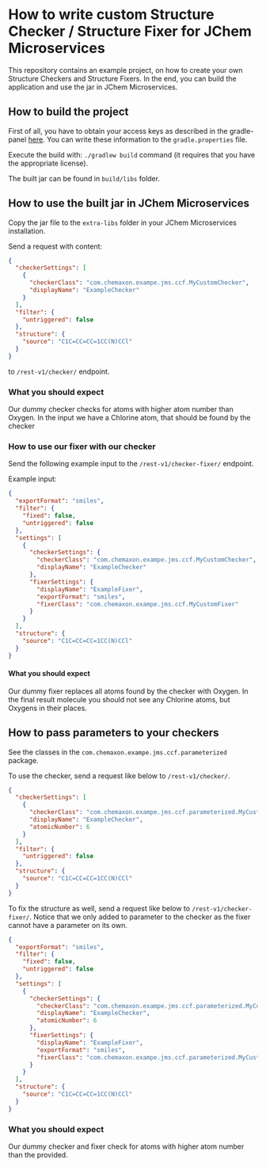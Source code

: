 # How to write custom Structure Checker / Structure Fixer for JChem Microservices

This repository contains an example project, on how to create your own Structure Checkers and Structure Fixers. In the
end, you can build the application and use the jar in JChem Microservices.

## How to build the project

First of all, you have to obtain your access keys as described in the
gradle-panel [here](https://chemaxon.com/products/jchem-engines/download#gradle-panel). You can write these
information to the `gradle.properties` file.

Execute the build with: `./gradlew build` command (it requires that you have the appropriate license).

The built jar can be found in `build/libs` folder.

## How to use the built jar in JChem Microservices

Copy the jar file to the `extra-libs` folder in your JChem Microservices installation.

Send a request with content:

```json
{
  "checkerSettings": [
    {
      "checkerClass": "com.chemaxon.exampe.jms.ccf.MyCustomChecker",
      "displayName": "ExampleChecker"
    }
  ],
  "filter": {
    "untriggered": false
  },
  "structure": {
    "source": "C1C=CC=CC=1CC(N)CCl"
  }
}
```

to `/rest-v1/checker/` endpoint.

### What you should expect

Our dummy checker checks for atoms with higher atom number than Oxygen. In the input we have
a Chlorine atom, that should be found by the checker

### How to use our fixer with our checker

Send the following example input to the  `/rest-v1/checker-fixer/`  endpoint.

Example input:

```json
{
  "exportFormat": "smiles",
  "filter": {
    "fixed": false,
    "untriggered": false
  },
  "settings": [
    {
      "checkerSettings": {
        "checkerClass": "com.chemaxon.exampe.jms.ccf.MyCustomChecker",
        "displayName": "ExampleChecker"
      },
      "fixerSettings": {
        "displayName": "ExampleFixer",
        "exportFormat": "smiles",
        "fixerClass": "com.chemaxon.exampe.jms.ccf.MyCustomFixer"
      }
    }
  ],
  "structure": {
    "source": "C1C=CC=CC=1CC(N)CCl"
  }
}
```

#### What you should expect

Our dummy fixer replaces all atoms found by the checker with Oxygen. In the final result molecule you should not see any
Chlorine atoms, but Oxygens in their places.

## How to pass parameters to your checkers

See the classes in the `com.chemaxon.exampe.jms.ccf.parameterized` package.

To use the checker, send a request like below to `/rest-v1/checker/`.

```json
{
  "checkerSettings": [
    {
      "checkerClass": "com.chemaxon.exampe.jms.ccf.parameterized.MyCustomCheckerWithParameter",
      "displayName": "ExampleChecker",
      "atomicNumber": 6
    }
  ],
  "filter": {
    "untriggered": false
  },
  "structure": {
    "source": "C1C=CC=CC=1CC(N)CCl"
  }
}
```

To fix the structure as well, send a request like below to `/rest-v1/checker-fixer/`. Notice that we only added to
parameter to the checker as the fixer cannot have a parameter on its own.

```json
{
  "exportFormat": "smiles",
  "filter": {
    "fixed": false,
    "untriggered": false
  },
  "settings": [
    {
      "checkerSettings": {
        "checkerClass": "com.chemaxon.exampe.jms.ccf.parameterized.MyCustomCheckerWithParameter",
        "displayName": "ExampleChecker",
        "atomicNumber": 6
      },
      "fixerSettings": {
        "displayName": "ExampleFixer",
        "exportFormat": "smiles",
        "fixerClass": "com.chemaxon.exampe.jms.ccf.parameterized.MyCustomFixerWithParameter"
      }
    }
  ],
  "structure": {
    "source": "C1C=CC=CC=1CC(N)CCl"
  }
}
```

### What you should expect

Our dummy checker and fixer check for atoms with higher atom number than the provided.
